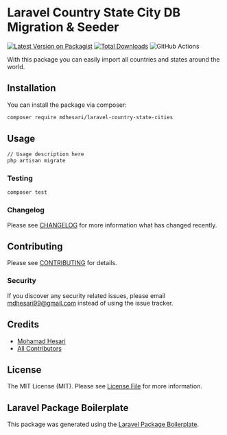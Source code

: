 # Laravel Country State City DB Migration & Seeder

[![Latest Version on Packagist](https://img.shields.io/packagist/v/mdhesari/laravel-country-state-cities.svg?style=flat-square)](https://packagist.org/packages/mdhesari/laravel-country-state-cities)
[![Total Downloads](https://img.shields.io/packagist/dt/mdhesari/laravel-country-state-cities.svg?style=flat-square)](https://packagist.org/packages/mdhesari/laravel-country-state-cities)
![GitHub Actions](https://github.com/mdhesari/laravel-country-state-cities/actions/workflows/main.yml/badge.svg)

With this package you can easily import all countries and states around the world.

## Installation

You can install the package via composer:

```bash
composer require mdhesari/laravel-country-state-cities
```

## Usage

```bash
// Usage description here
php artisan migrate
```

### Testing

```bash
composer test
```

### Changelog

Please see [CHANGELOG](CHANGELOG.md) for more information what has changed recently.

## Contributing

Please see [CONTRIBUTING](CONTRIBUTING.md) for details.

### Security

If you discover any security related issues, please email mdhesari99@gmail.com instead of using the issue tracker.

## Credits

-   [Mohamad Hesari](https://github.com/mdhesari)
-   [All Contributors](../../contributors)

## License

The MIT License (MIT). Please see [License File](LICENSE.md) for more information.

## Laravel Package Boilerplate

This package was generated using the [Laravel Package Boilerplate](https://laravelpackageboilerplate.com).
